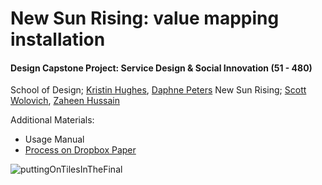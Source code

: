 # New Sun Rising: value mapping installation
#### Design Capstone Project: Service Design & Social Innovation (51 - 480)

School of Design; [Kristin Hughes](kh@andrew.cmu.edu), [Daphne Peters](dfiros@andrew.cmu.edu)
New Sun Rising; [Scott Wolovich](scott@newsunrising.org), [Zaheen Hussain](zaheen@newsunrising.org)

Additional Materials:
- Usage Manual
- [Process on Dropbox Paper](https://paper.dropbox.com/doc/Design-Capstone-New-Sun-Rising--AcTvKNCEwatKCbUQbwU3MPtlAQ-9XND6e844zzMwthJuVSAe)


![puttingOnTilesInTheFinal](https://github.com/MohahaMarisa/NewSunRising/blob/master/putOnTiles.gif)
